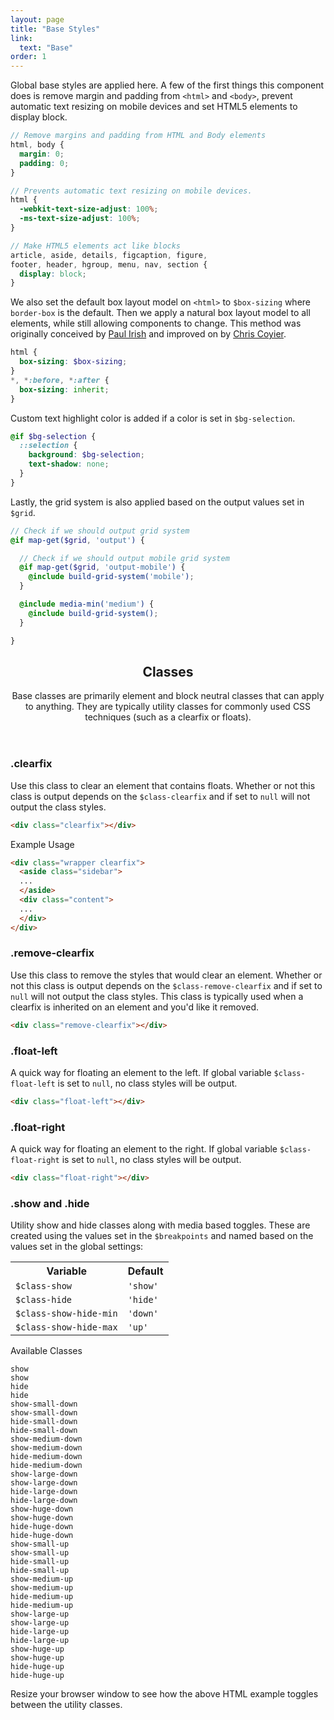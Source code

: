 ```yaml
---
layout: page
title: "Base Styles"
link:
  text: "Base"
order: 1
---
```


Global base styles are applied here. A few of the first things this component does is remove margin and padding from `<html>` and `<body>`, prevent automatic text resizing on mobile devices and set HTML5 elements to display block.

```scss
// Remove margins and padding from HTML and Body elements
html, body {
  margin: 0;
  padding: 0;
}

// Prevents automatic text resizing on mobile devices.
html {
  -webkit-text-size-adjust: 100%;
  -ms-text-size-adjust: 100%;
}

// Make HTML5 elements act like blocks
article, aside, details, figcaption, figure,
footer, header, hgroup, menu, nav, section {
  display: block;
}
```

We also set the default box layout model on `<html>` to `$box-sizing` where `border-box` is the default. Then we apply a natural box layout model to all elements, while still allowing components to change. This method was originally conceived by [Paul Irish](http://www.paulirish.com/2012/box-sizing-border-box-ftw/) and improved on by [Chris Coyier](https://css-tricks.com/inheriting-box-sizing-probably-slightly-better-best-practice/).

```scss
html {
  box-sizing: $box-sizing;
}
*, *:before, *:after {
  box-sizing: inherit;
}
```

Custom text highlight color is added if a color is set in `$bg-selection`.

```scss
@if $bg-selection {
  ::selection {
    background: $bg-selection;
    text-shadow: none;
  }
}
```

Lastly, the grid system is also applied based on the output values set in `$grid`.

```scss
// Check if we should output grid system
@if map-get($grid, 'output') {

  // Check if we should output mobile grid system
  @if map-get($grid, 'output-mobile') {
    @include build-grid-system('mobile');
  }

  @include media-min('medium') {
    @include build-grid-system();
  }

}
```

<div id="toc" class="toc"></div>

<header class="docs-header" markdown="1">

## Classes

Base classes are primarily element and block neutral classes that can apply to anything. They are typically utility classes for commonly used CSS techniques (such as a clearfix or floats).

</header><!-- .docs-header -->

<section id="class-clearfix" class="docs-item" markdown="1">

### .clearfix

Use this class to clear an element that contains floats. Whether or not this class is output depends on the <code>$class-clearfix</code> and if set to `null` will not output the class styles.

```html
<div class="clearfix"></div>
```

<p class="subheading">Example Usage</p>

```html
<div class="wrapper clearfix">
  <aside class="sidebar">
  ...
  </aside>
  <div class="content">
  ...
  </div>
</div>
```

</section><!-- .docs-item -->

<section id="class-remove-clearfix" class="docs-item" markdown="1">

### .remove-clearfix

Use this class to remove the styles that would clear an element. Whether or not this class is output depends on the `$class-remove-clearfix` and if set to `null` will not output the class styles. This class is typically used when a clearfix is inherited on an element and you'd like it removed.

```html
<div class="remove-clearfix"></div>
```

</section><!-- .docs-item -->

<section id="class-float-left" class="docs-item" markdown="1">

### .float-left

A quick way for floating an element to the left. If global variable `$class-float-left` is set to `null`, no class styles will be output.

```html
<div class="float-left"></div>
```

</section><!-- .docs-item -->

<section id="class-float-right" class="docs-item" markdown="1">

### .float-right

A quick way for floating an element to the right. If global variable `$class-float-right` is set to `null`, no class styles will be output.

```html
<div class="float-right"></div>
```

</section><!-- .docs-item -->

<section id="class-show-hide" class="docs-item" markdown="1">

### .show and .hide

Utility show and hide classes along with media based toggles. These are created using the values set in the `$breakpoints` and named based on the values set in the global settings:

<table class="tabls table-docs">
  <tr>
    <th>Variable</th>
    <th>Default</th>
  </tr>
  <tr>
    <td><code>$class-show</code></td>
    <td><code>'show'</code></td>
  </tr>
  <tr>
    <td><code>$class-hide</code></td>
    <td><code>'hide'</code></td>
  </tr>
  <tr>
    <td><code>$class-show-hide-min</code></td>
    <td><code>'down'</code></td>
  </tr>
  <tr>
    <td><code>$class-show-hide-max</code></td>
    <td><code>'up'</code></td>
  </tr>
</table>

<p class="subheading">Available Classes</p>

<div class="demo demo-naked demo-show-hide">
  <div class="item">
    <div class="inner"><div class="show"><code>show</code></div><code>show</code></div>
  </div>
  <div class="item">
    <div class="inner"><div class="hide"><code>hide</code></div><code>hide</code></div>
  </div>

  <div class="item">
    <div class="inner"><div class="show-small-down"><code>show-small-down</code></div><code>show-small-down</code></div>
  </div>
  <div class="item">
    <div class="inner"><div class="hide-small-down"><code>hide-small-down</code></div><code>hide-small-down</code></div>
  </div>

  <div class="item">
    <div class="inner"><div class="show-medium-down"><code>show-medium-down</code></div><code>show-medium-down</code></div>
  </div>
  <div class="item">
    <div class="inner"><div class="hide-medium-down"><code>hide-medium-down</code></div><code>hide-medium-down</code></div>
  </div>

  <div class="item">
    <div class="inner"><div class="show-large-down"><code>show-large-down</code></div><code>show-large-down</code></div>
  </div>
  <div class="item">
    <div class="inner"><div class="hide-large-down"><code>hide-large-down</code></div><code>hide-large-down</code></div>
  </div>

  <div class="item">
    <div class="inner"><div class="show-huge-down"><code>show-huge-down</code></div><code>show-huge-down</code></div>
  </div>
  <div class="item">
    <div class="inner"><div class="hide-huge-down"><code>hide-huge-down</code></div><code>hide-huge-down</code></div>
  </div>

  <div class="item">
    <div class="inner"><div class="show-small-up"><code>show-small-up</code></div><code>show-small-up</code></div>
  </div>
  <div class="item">
    <div class="inner"><div class="hide-small-up"><code>hide-small-up</code></div><code>hide-small-up</code></div>
  </div>

  <div class="item">
    <div class="inner"><div class="show-medium-up"><code>show-medium-up</code></div><code>show-medium-up</code></div>
  </div>
  <div class="item">
    <div class="inner"><div class="hide-medium-up"><code>hide-medium-up</code></div><code>hide-medium-up</code></div>
  </div>

  <div class="item">
    <div class="inner"><div class="show-large-up"><code>show-large-up</code></div><code>show-large-up</code></div>
  </div>
  <div class="item">
    <div class="inner"><div class="hide-large-up"><code>hide-large-up</code></div><code>hide-large-up</code></div>
  </div>

  <div class="item">
    <div class="inner"><div class="show-huge-up"><code>show-huge-up</code></div><code>show-huge-up</code></div>
  </div>
  <div class="item">
    <div class="inner"><div class="hide-huge-up"><code>hide-huge-up</code></div><code>hide-huge-up</code></div>
  </div>
</div>

<div class="notice info">
  <p>Resize your browser window to see how the above HTML example toggles between the utility classes.</p>
</div>

</section><!-- .docs-item -->
